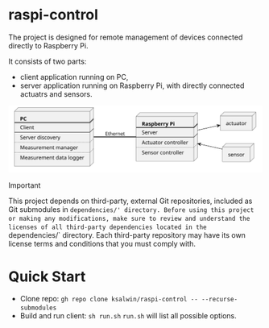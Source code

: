 # raspi-control
The project is designed for remote management of devices connected directly to Raspberry
Pi.

It consists of two parts:
- client application running on PC,
- server application running on Raspberry Pi, with directly connected actuatrs and
sensors.

<div align="center">
  <img src="doc/system_topology.svg" alt="Diagram">
</div>

> [!IMPORTANT]
> This project depends on third-party, external Git repositories, included as Git
submodules in `dependencies/' directory.
> Before using this project or making any modifications, make sure to review and
understand the licenses of all third-party dependencies located in the `dependencies/`
directory. Each third-party repository may have its own license terms and conditions that
you must comply with.

# Quick Start
- Clone repo: `gh repo clone ksalwin/raspi-control -- --recurse-submodules`
- Build and run client: `sh run.sh`
`run.sh` will list all possible options.
